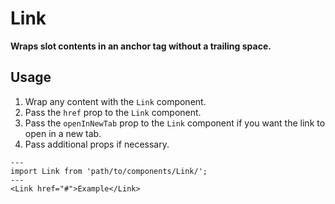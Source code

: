 # Link

**Wraps slot contents in an anchor tag without a trailing space.**

## Usage
1. Wrap any content with the `Link` component.
2. Pass the `href` prop to the `Link` component.
3. Pass the `openInNewTab` prop to the `Link` component if you want the link to open in a new tab.
4. Pass additional props if necessary.

```astro
---
import Link from 'path/to/components/Link/';
---
<Link href="#">Example</Link>
```
